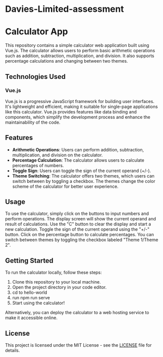 # Davies-Limited-assessment

# Calculator App

This repository contains a simple calculator web application built using Vue.js. The calculator allows users to perform basic arithmetic operations such as addition, subtraction, multiplication, and division. It also supports percentage calculations and changing between two themes.

## Technologies Used

### Vue.js
Vue.js is a progressive JavaScript framework for building user interfaces. It's lightweight and efficient, making it suitable for single-page applications like this calculator. Vue.js provides features like data binding and components, which simplify the development process and enhance the maintainability of the code.



## Features

- **Arithmetic Operations**: Users can perform addition, subtraction, multiplication, and division on the calculator.
- **Percentage Calculation**: The calculator allows users to calculate percentages of numbers.
- **Toggle Sign**: Users can toggle the sign of the current operand (+/-).
- **Theme Switching**: The calculator offers two themes, which users can switch between by toggling a checkbox. The themes change the color scheme of the calculator for better user experience.

## Usage

To use the calculator, simply click on the buttons to input numbers and perform operations. The display screen will show the current operand and result of calculations. Use the "C" button to clear the display and start a new calculation. Toggle the sign of the current operand using the "+/-" button. Click on the percentage button to calculate percentages. You can switch between themes by toggling the checkbox labeled "Theme 1/Theme 2".

## Getting Started

To run the calculator locally, follow these steps:

1. Clone this repository to your local machine.
2. Open the project directory in your code editor.
3. cd to hello-world
4. run npm run serve
5. Start using the calculator!

Alternatively, you can deploy the calculator to a web hosting service to make it accessible online.

## License

This project is licensed under the MIT License - see the [LICENSE](LICENSE) file for details.



